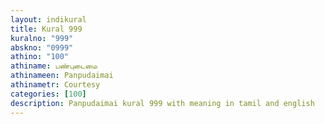```yaml
---
layout: indikural
title: Kural 999
kuralno: "999"
abskno: "0999"
athino: "100"
athiname: பண்புடைமை
athinameen: Panpudaimai
athinametr: Courtesy
categories: [100]
description: Panpudaimai kural 999 with meaning in tamil and english 
---
```


